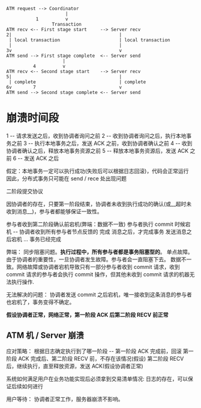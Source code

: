 ```
ATM request --> Coordinator
                      |
           1          v
                 Transaction
ATM recv <-- First stage start     --> Server recv
2|                                        |
 | local transaction                      | local transaction
 |                                        |
3v                                        v
ATM send --> First stage complete  <-- Server send
                     |
          4          v
ATM recv <-- Second stage start    --> Server recv
5|                                        |
 | complete                               | complete
6v        7                               v
ATM send --> Second stage complete <-- Server send
```

# 崩溃时间段

1 -- 请求发送之后，收到协调者询问之前
2 -- 收到协调者询问之后，执行本地事务之前
3 -- 执行本地事务之后，发送 ACK 之前，收到协调者确认之前
4 -- 收到协调者确认之后，释放本地事务资源之前
5 -- 释放本地事务资源后，发送 ACK 之前
6 -- 发送 ACK 之后

假定：本地事务一定可以执行成功(失败后可以根据日志回滚)，代码会正常运行
因此，分布式事务只可能在 send / rece 处出现问题

二阶段提交协议

因协调者的存在，只要第一阶段结束，协调者未收到执行成功的确认(或__超时未收到消息__)，参与者都能够保证一致性。

参与者收到第二阶段确认前宕机(弊端：数据不一致)
参与者执行 commit 时候宕机 -- 协调者收到所有参与者节点反馈的 完成 消息之后，才完成事务
发送消息之后宕机 ... 事务已经完成

弊端：
同步阻塞问题。__执行过程中，所有参与者都是事务阻塞型的__。
单点故障。由于协调者的重要性，一旦协调者发生故障。参与者会一直阻塞下去。
数据不一致。网络故障或协调者宕机导致只有一部分参与者收到 commit 请求，收到 commit 请求的参与者会执行 commit 操作，但其他未收到 commit 请求的机器无法执行操作.

无法解决的问题：
协调者发送 commit 之后宕机，唯一接收到这条消息的参与者也宕机了，事务变得不确定。

__假设协调者正常，网络正常，第一阶段 ACK 后第二阶段 RECV 前正常__

## ATM 机 / Server 崩溃

应对策略：
根据日志确定执行到了哪一阶段 --
  第一阶段 ACK 完成前，回滚
  第一阶段 ACK 完成后、第二阶段 RECV 前，不存在该情况(假设)
  第二阶段 RECV 后，继续执行，直至释放资源，发送 ACK(假设协调者正常)

系统如何满足用户在业务功能实现后必须拿到交易清单情况:
日志的存在，可以保证后续如何进行

用户等待：
协调者正常工作，服务器崩溃不影响。
